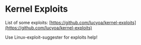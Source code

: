 # Kernel Exploits

List of some exploits: [https://github.com/lucyoa/kernel-exploits](https://github.com/lucyoa/kernel-exploits)

Use Linux-exploit-suggester for exploits help!

